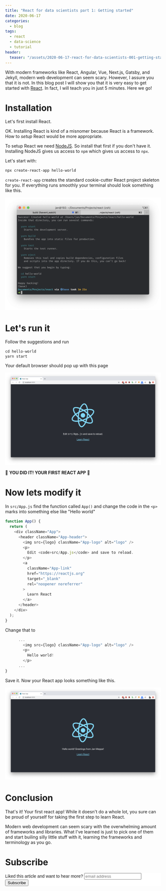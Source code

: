 ```yaml
---
title: "React for data scientists part 1: Getting started" 
date: 2020-06-17
categories:
  - blog
tags:
  - react
  - data-science
  - tutorial
header:
  teaser: "/assets/2020-06-17-react-for-data-scientists-001-getting-started/teaser.jpg"
---
```


With modern frameworks like React, Angular, Vue, Next.js, Gatsby, and 
Jekyll, modern web development can seem scary. However, I assure you that it
is not. In this blog post I will show you that it is very easy to get started
with [React](https://reactjs.org/). In fact, I will teach you in just 5
minutes. Here we go!

# Installation

Let's first install React. 

OK. Installing React is kind of a misnomer because React is a framework. How
to *setup* React would be more appropriate.

To setup React we need [NodeJS](https://nodejs.org/en/). So install that
first if you don't have it. Installing NodeJS gives us access to `npm` which
gives us access to `npx`.

Let's start with: 

```bash
npx create-react-app hello-world
```

`create-react-app` creates the standard cookie-cutter React project
skeleton for you. If everything runs smoothly your terminal should look
something like this.

<img src="/assets/2020-06-17-react-for-data-scientists-001-getting-started/img1.png">

# Let's run it

Follow the suggestions and run

```
cd hello-world
yarn start
```

Your default browser should pop up with this page

<img src="/assets/2020-06-17-react-for-data-scientists-001-getting-started/img2.png">

🎉 **YOU DID IT! YOUR FIRST REACT APP** 🎉

# Now lets modify it

In `src/App.js` find the function called `App()` and change the code in the `<p>` marks into something else like "Hello world"

```js
function App() {
  return (
    <div className="App">
      <header className="App-header">
        <img src={logo} className="App-logo" alt="logo" />
        <p>
          Edit <code>src/App.js</code> and save to reload.
        </p>
        <a
          className="App-link"
          href="https://reactjs.org"
          target="_blank"
          rel="noopener noreferrer"
        >
          Learn React
        </a>
      </header>
    </div>
  );
}
```

Change that to 

```js
      ...
        <img src={logo} className="App-logo" alt="logo" />
        <p>
          Hello world!
        </p>
      ...
}
```

Save it. Now your React app looks something like this.

<img src="/assets/2020-06-17-react-for-data-scientists-001-getting-started/img3.png">

# Conclusion

That's it! Your first react app! While it doesn't do a whole lot, you sure
can be proud of yourself for taking the first step to learn React.

Modern web development can seem scary with the overwhelming amount of frameworks and
libraries. What I've learned is just to pick one of them and start builing
silly little stuff with it, learning the frameworks and terminology as you
go.

# Subscribe

<!-- Begin Mailchimp Signup Form -->
<link href="//cdn-images.mailchimp.com/embedcode/horizontal-slim-10_7.css" rel="stylesheet" type="text/css">
<style type="text/css">
  #mc_embed_signup{background:#fff; clear:left; font:14px Helvetica,Arial,sans-serif; width:100%;}
  /* Add your own Mailchimp form style overrides in your site stylesheet or in this style block.
     We recommend moving this block and the preceding CSS link to the HEAD of your HTML file. */
</style>
<div id="mc_embed_signup">
<form action="https://gmail.us3.list-manage.com/subscribe/post?u=92fe86c389878585bc87837e8&amp;id=50543deff9" method="post" id="mc-embedded-subscribe-form" name="mc-embedded-subscribe-form" class="validate" target="_blank" novalidate>
    <div id="mc_embed_signup_scroll">
  <label for="mce-EMAIL">Liked this article and want to hear more?</label>
  <input type="email" value="" name="EMAIL" class="email" id="mce-EMAIL" placeholder="email address" required>
    <!-- real people should not fill this in and expect good things - do not remove this or risk form bot signups-->
    <div style="position: absolute; left: -5000px;" aria-hidden="true"><input type="text" name="b_92fe86c389878585bc87837e8_50543deff9" tabindex="-1" value=""></div>
    <div class="clear"><input type="submit" value="Subscribe" name="subscribe" id="mc-embedded-subscribe" class="button"></div>
    </div>
</form>
</div>
<!--End mc_embed_signup-->
